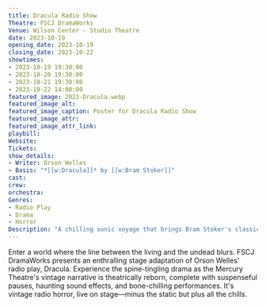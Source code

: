 ```yaml
---
title: Dracula Radio Show
Theatre: FSCJ DramaWorks
Venue: Wilson Center - Studio Theatre
date: 2023-10-19
opening_date: 2023-10-19
closing_date: 2023-10-22
showtimes:
- 2023-10-19 19:30:00
- 2023-10-20 19:30:00
- 2023-10-21 19:30:00
- 2023-10-22 14:00:00
featured_image: 2023-Dracula.webp
featured_image_alt: 
featured_image_caption: Poster for Dracula Radio Show
featured_image_attr: 
featured_image_attr_link: 
playbill:
Website: 
Tickets: 
show_details: 
- Writer: Orson Welles
- Basis: "*[[w:Dracula]]* by [[w:Bram Stoker]]"
cast:
crew:
orchestra:
Genres:
- Radio Play
- Drama
- Horror
Description: "A chilling sonic voyage that brings Bram Stoker's classic vampire tale to life in the golden age of radio."
---
```

Enter a world where the line between the living and the undead blurs. FSCJ DramaWorks presents an enthralling stage adaptation of Orson Welles' radio play, Dracula. Experience the spine-tingling drama as the Mercury Theatre's vintage narrative is theatrically reborn, complete with suspenseful pauses, haunting sound effects, and bone-chilling performances. It's vintage radio horror, live on stage—minus the static but plus all the chills.